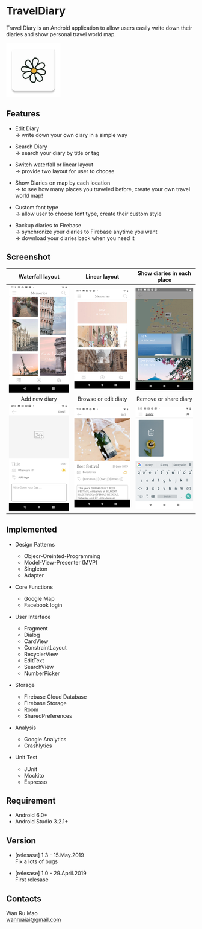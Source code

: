 # TravelDiary
Travel Diary is an Android application to allow users easily write down their diaries and show personal travel world map.


[<img src="https://github.com/wannnn/TravelDiary/blob/master/app/src/main/res/mipmap-xxhdpi/ic_traveldiary_launcher.png" >](https://play.google.com/store/apps/details?id=com.claire.traveldiary)


## Features
* Edit Diary <br />
  -> write down your own diary in a simple way <br />
  
* Search Diary <br />
  -> search your diary by title or tag <br />
  
* Switch waterfall or linear layout <br />
  -> provide two layout for user to choose <br />
  
* Show Diaries on map by each location <br />
  -> to see how many places you traveled before, create your own travel world map!
  
* Custom font type <br />
  -> allow user to choose font type, create their custom style
  
* Backup diaries to Firebase <br />
  -> synchronize your diaries to Firebase anytime you want <br />
  -> download your diaries back when you need it



## Screenshot
Waterfall layout           |  Linear layout            |Show diaries in each place
:-------------------------:|:-------------------------:|:-------------------------:
![travel_diary_waterfall](https://github.com/wannnn/TravelDiary/blob/master/Screenshot_20190516-191935_Travel_Diary.png) |  ![travel_diary_linear](https://github.com/wannnn/TravelDiary/blob/master/Screenshot_20190510-170455_Travel_Diary.png) | ![travel_diary_map](https://github.com/wannnn/TravelDiary/blob/master/Screenshot_20190510-171316_Travel_Diary.png)
Add new diary              |  Browse or edit diaty     |   Remove or share diary
![travel_diary_edit](https://github.com/wannnn/TravelDiary/blob/master/Screenshot_20190510-165535_Travel_Diary.png) |  ![travel_diary_show](https://github.com/wannnn/TravelDiary/blob/master/Screenshot_20190516-192858_Travel_Diary.png) | ![travel_diary_delete](https://github.com/wannnn/TravelDiary/blob/master/Screenshot_20190510-171524_Travel_Diary.png)


## Implemented
* Design Patterns
  - Objecr-Oreinted-Programming
  - Model-View-Presenter (MVP)
  - Singleton
  - Adapter


* Core Functions
  - Google Map
  - Facebook login


* User Interface
  - Fragment
  - Dialog
  - CardView
  - ConstraintLayout
  - RecyclerView
  - EditText
  - SearchView
  - NumberPicker
  
  
* Storage
  - Firebase Cloud Database
  - Firebase Storage
  - Room
  - SharedPreferences
  
  
* Analysis
  - Google Analytics
  - Crashlytics


* Unit Test
  - JUnit
  - Mockito
  - Espresso



## Requirement
* Android 6.0+
* Android Studio 3.2.1+


## Version
* [relesase] 1.3 - 15.May.2019 <br />
  Fix a lots of bugs
  
* [relesase] 1.0 - 29.April.2019 <br />
  First relesase


## Contacts
Wan Ru Mao <br />
wanruaiai@gmail.com 
